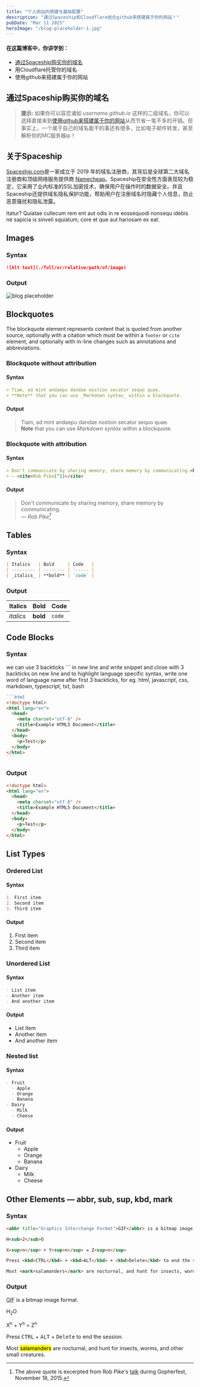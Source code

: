 ```yaml
---
title: "个人网站的搭建与基础配置"
description: "通过Spaceship和Cloudflare结合github来搭建属于你的网站！"
pubDate: "Mar 11 2025"
heroImage: "/blog-placeholder-1.jpg"
---
```


#### 在这篇博客中，你讲学到：

- [通过Spaceship购买你的域名](https://blog.lcrstem.top/blog/create-website/#通过spaceship购买你的域名)
- 用Cloudflare托管你的域名
- 使用github来搭建属于你的网站
## 通过Spaceship购买你的域名
> **提示:** 如果你可以容忍诸如 *username.github.io* 这样的二级域名，你可以选择直接来到[使用github来搭建属于你的网站](https://blog.lcrstem.top/blog/create-website/#使用github来搭建属于你的网站)从而节省一笔不多的开销。但事实上，一个属于自己的域名能干的事还有很多，比如电子邮件转发，甚至解析你的MC服务器ip！

## 关于Spaceship

[Spaceship.com](https://www.spaceship.com/zh)是一家成立于 2019 年的域名注册商，其背后是全球第二大域名注册商和顶级网络服务提供商 [Namecheap](https://www.namecheap.com/)。Spaceship在安全性方面表现较为稳定，它采用了业内标准的SSL加密技术，确保用户在操作时的数据安全。并且Spaceship还提供域名隐私保护功能，帮助用户在注册域名时隐藏个人信息，防止恶意骚扰和隐私泄露。

Itatur? Quiatae cullecum rem ent aut odis in re eossequodi nonsequ idebis ne sapicia is sinveli squiatum, core et que aut hariosam ex eat.

## Images

### Syntax

```markdown
![Alt text](./full/or/relative/path/of/image)
```

### Output

![blog placeholder](/blog-placeholder-about.jpg)

## Blockquotes

The blockquote element represents content that is quoted from another source, optionally with a citation which must be within a `footer` or `cite` element, and optionally with in-line changes such as annotations and abbreviations.

### Blockquote without attribution

#### Syntax

```markdown
> Tiam, ad mint andaepu dandae nostion secatur sequo quae.  
> **Note** that you can use _Markdown syntax_ within a blockquote.
```

#### Output

> Tiam, ad mint andaepu dandae nostion secatur sequo quae.  
> **Note** that you can use _Markdown syntax_ within a blockquote.

### Blockquote with attribution

#### Syntax

```markdown
> Don't communicate by sharing memory, share memory by communicating.<br>
> — <cite>Rob Pike[^1]</cite>
```

#### Output

> Don't communicate by sharing memory, share memory by communicating.<br>
> — <cite>Rob Pike[^1]</cite>

[^1]: The above quote is excerpted from Rob Pike's [talk](https://www.youtube.com/watch?v=PAAkCSZUG1c) during Gopherfest, November 18, 2015.

## Tables

### Syntax

```markdown
| Italics   | Bold     | Code   |
| --------- | -------- | ------ |
| _italics_ | **bold** | `code` |
```

### Output

| Italics   | Bold     | Code   |
| --------- | -------- | ------ |
| _italics_ | **bold** | `code` |

## Code Blocks

### Syntax

we can use 3 backticks ``` in new line and write snippet and close with 3 backticks on new line and to highlight language specific syntax, write one word of language name after first 3 backticks, for eg. html, javascript, css, markdown, typescript, txt, bash

````markdown
```html
<!doctype html>
<html lang="en">
  <head>
    <meta charset="utf-8" />
    <title>Example HTML5 Document</title>
  </head>
  <body>
    <p>Test</p>
  </body>
</html>
```
````

### Output

```html
<!doctype html>
<html lang="en">
  <head>
    <meta charset="utf-8" />
    <title>Example HTML5 Document</title>
  </head>
  <body>
    <p>Test</p>
  </body>
</html>
```

## List Types

### Ordered List

#### Syntax

```markdown
1. First item
2. Second item
3. Third item
```

#### Output

1. First item
2. Second item
3. Third item

### Unordered List

#### Syntax

```markdown
- List item
- Another item
- And another item
```

#### Output

- List item
- Another item
- And another item

### Nested list

#### Syntax

```markdown
- Fruit
  - Apple
  - Orange
  - Banana
- Dairy
  - Milk
  - Cheese
```

#### Output

- Fruit
  - Apple
  - Orange
  - Banana
- Dairy
  - Milk
  - Cheese

## Other Elements — abbr, sub, sup, kbd, mark

### Syntax

```markdown
<abbr title="Graphics Interchange Format">GIF</abbr> is a bitmap image format.

H<sub>2</sub>O

X<sup>n</sup> + Y<sup>n</sup> = Z<sup>n</sup>

Press <kbd>CTRL</kbd> + <kbd>ALT</kbd> + <kbd>Delete</kbd> to end the session.

Most <mark>salamanders</mark> are nocturnal, and hunt for insects, worms, and other small creatures.
```

### Output

<abbr title="Graphics Interchange Format">GIF</abbr> is a bitmap image format.

H<sub>2</sub>O

X<sup>n</sup> + Y<sup>n</sup> = Z<sup>n</sup>

Press <kbd>CTRL</kbd> + <kbd>ALT</kbd> + <kbd>Delete</kbd> to end the session.

Most <mark>salamanders</mark> are nocturnal, and hunt for insects, worms, and other small creatures.
